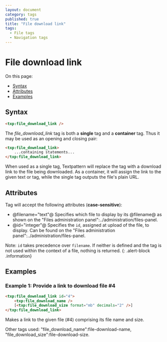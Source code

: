 ```yaml
---
layout: document
category: tags
published: true
title: "File download link"
tags:
  - File tags
  - Navigation tags
---
```


# File download link

On this page:

* [Syntax](#user-content-syntax)
* [Attributes](#user-content-attributes)
* [Examples](#user-content-examples)

## Syntax

```html
<txp:file_download_link />
```

The *file_download_link* tag is both a __single__ tag and a __container__ tag. Thus it may be used as an opening and closing pair:

```html
<txp:file_download_link>
    ...containing statements...
</txp:file_download_link>
```

When used as a single tag, Textpattern will replace the tag with a download link to the file being downloaded. As a container, it will assign the link to the given text or tag, while the single tag outputs the file's plain URL.

## Attributes

Tag will accept the following attributes (**case-sensitive**):

* @filename="text"@
Specifies which file to display by its @filename@ as shown on the "Files administration panel":../administration/files-panel.
* @id="integer"@
Specifies the `id`, assigned at upload of the file, to display. Can be found on the "Files administration panel":../administration/files-panel.

Note: `id` takes precedence over `filename`. If neither is defined and the tag is not used within the context of a file, nothing is returned.
{: .alert-block .information}

## Examples

### Example 1: Provide a link to download file #4

```html
<txp:file_download_link id="4">
    <txp:file_download_name />
    [<txp:file_download_size format="mb" decimals="2" />]
</txp:file_download_link>
```

Makes a link to the given file (#4) comprising its file name and size.

Other tags used: "file_download_name":file-download-name, "file_download_size":file-download-size.
